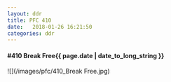 ```yaml
---
layout: ddr
title: PFC 410
date:   2018-01-26 16:21:50
categories: ddr
---
```


#### **#410** Break Free<span class="pull-right">{{ page.date | date_to_long_string }}</span>
![](/images/pfc/410_Break Free.jpg)
